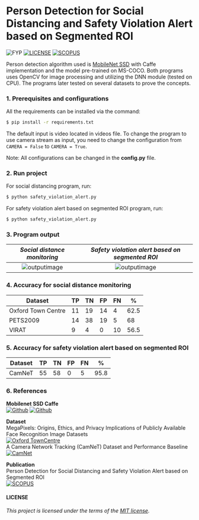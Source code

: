 # Person Detection for Social Distancing and Safety Violation Alert based on Segmented ROI

![FYP](https://img.shields.io/badge/Build-v1.0_pass-brightgreen) [![LICENSE](https://img.shields.io/badge/license-MIT-blue)](https://github.com/afiqharith/SocialDistancing-SafetyViolationROI-MobileNetSSD-FYP/blob/master/LICENSE) [![SCOPUS](https://img.shields.io/badge/Index-SCOPUS-orange)](https://www.scopus.com/inward/record.uri?eid=2-s2.0-85093867522&doi=10.1109%2fICCSCE50387.2020.9204934&partnerID=40&md5=375a3cd12ad9bd52e66b1a4201fefe89)

Person detection algorithm used is [MobileNet SSD](https://github.com/chuanqi305/MobileNet-SSD 'MobileNet SSD Caffe') with Caffe implementation and the model pre-trained on MS-COCO. Both programs uses OpenCV for image processing and utilizing the DNN module (tested on CPU). The programs later tested on several datasets to prove the concepts.
</br>

### 1. Prerequisites and configurations

All the requirements can be installed via the command:

```sh
$ pip install -r requirements.txt
```

The default input is video located in videos file. To change the program to use camera stream as input, you need to change the configuration from `CAMERA = False` to `CAMERA = True`.

Note: All configurations can be changed in the **config.py** file.
</br>

### 2. Run project

For social distancing program, run:

```sh
$ python safety_violation_alert.py
```

For safety violation alert based on segmented ROI program, run:

```sh
$ python safety_violation_alert.py
```

### 3. Program output

|    _Social distance monitoring_    | _Safety violation alert based on segmented ROI_ |
| :--------------------------------: | :---------------------------------------------: |
| ![outputimage](/images/output.gif) |       ![outputimage](/images/output2.gif)       |

### 4. Accuracy for social distance monitoring

| Dataset            | TP  | TN  | FP  | FN  | %    |
| ------------------ | --- | --- | --- | --- | ---- |
| Oxford Town Centre | 11  | 19  | 14  | 4   | 62.5 |
| PETS2009           | 14  | 38  | 19  | 5   | 68   |
| VIRAT              | 9   | 4   | 0   | 10  | 56.5 |

### 5. Accuracy for safety violation alert based on segmented ROI

| Dataset | TP  | TN  | FP  | FN  | %    |
| ------- | --- | --- | --- | --- | ---- |
| CamNeT  | 55  | 58  | 0   | 5   | 95.8 |

### 6. References

**Mobilenet SSD Caffe** </br>
[![Github](https://img.shields.io/badge/chuanqi305-Github-lightgrey)](https://github.com/chuanqi305/) [![Github](https://img.shields.io/badge/FreeApe-Github-lightgrey)](https://github.com/FreeApe/VGG-or-MobileNet-SSD)

**Dataset** </br>
MegaPixels: Origins, Ethics, and Privacy Implications of Publicly Available Face Recognition Image Datasets </br>
[![Oxford TownCentre](https://img.shields.io/badge/Oxford_Town_Centre-URL-yellowgreen)](https://exposing.ai/oxford_town_centre/)
</br>
A Camera Network Tracking (CamNeT) Dataset and Performance Baseline </br>
[![CamNet](https://img.shields.io/badge/CamNeT-URL-yellowgreen)](https://vcg.ece.ucr.edu/datasets)

**Publication** </br>
Person Detection for Social Distancing and Safety Violation Alert based on Segmented ROI </br>
[![SCOPUS](https://img.shields.io/badge/DOI-SCOPUS-orange)](https://www.scopus.com/inward/record.uri?eid=2-s2.0-85093867522&doi=10.1109%2fICCSCE50387.2020.9204934&partnerID=40&md5=375a3cd12ad9bd52e66b1a4201fefe89)
</br>

#### LICENSE

_This project is licensed under the terms of the [MIT license](https://github.com/afiqharith/SocialDistancing-SafetyViolationROI-MobileNetSSD-FYP/blob/master/LICENSE)._
